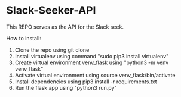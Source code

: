 # Slack-Seeker-API
This REPO serves as the API for the Slack seek.

How to install:
1. Clone the repo using git clone <url>
2. Install virtualenv using command "sudo pip3 install virtualenv"
3. Create virtual environment venv_flask using "python3 -m venv venv_flask"
4. Activate virtual environment using source venv_flask/bin/activate
5. Install dependencies using pip3 install -r requirements.txt
6. Run the flask app using "python3 run.py"
